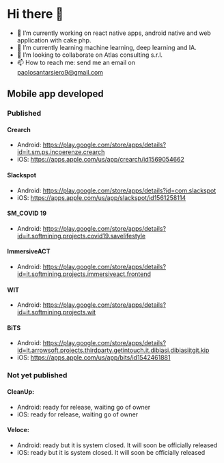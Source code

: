 # Hi there 👋

- 🔭 I’m currently working on react native apps, android native and web application with cake php.
- 🌱 I’m currently learning machine learning, deep learning and IA.
- 👯 I’m looking to collaborate on Atlas consulting s.r.l.
- 📫 How to reach me: send me an email on paolosantarsiero9@gmail.com

## Mobile app developed
### Published
#### Crearch
- Android: https://play.google.com/store/apps/details?id=it.sm.ps.incoerenze.crearch
- iOS: https://apps.apple.com/us/app/crearch/id1569054662
#### Slackspot
- Android: https://play.google.com/store/apps/details?id=com.slackspot
- iOS: https://apps.apple.com/us/app/slackspot/id1561258114
#### SM_COVID 19
- Android: https://play.google.com/store/apps/details?id=it.softmining.projects.covid19.savelifestyle
#### ImmersiveACT
- Android: https://play.google.com/store/apps/details?id=it.softmining.projects.immersiveact.frontend
#### WIT
- Android: https://play.google.com/store/apps/details?id=it.softmining.projects.wit
#### BiTS
- Android: https://play.google.com/store/apps/details?id=it.arrowsoft.projects.thirdparty.getintouch.it.dibiasi.dibiasiitgit.kip
- iOS: https://apps.apple.com/us/app/bits/id1542461881
### Not yet published
#### CleanUp:
- Android: ready for release, waiting go of owner
- iOS: ready for release, waiting go of owner
#### Veloce:
- Android: ready but it is system closed. It will soon be officially released
- iOS: ready but it is system closed. It will soon be officially released
